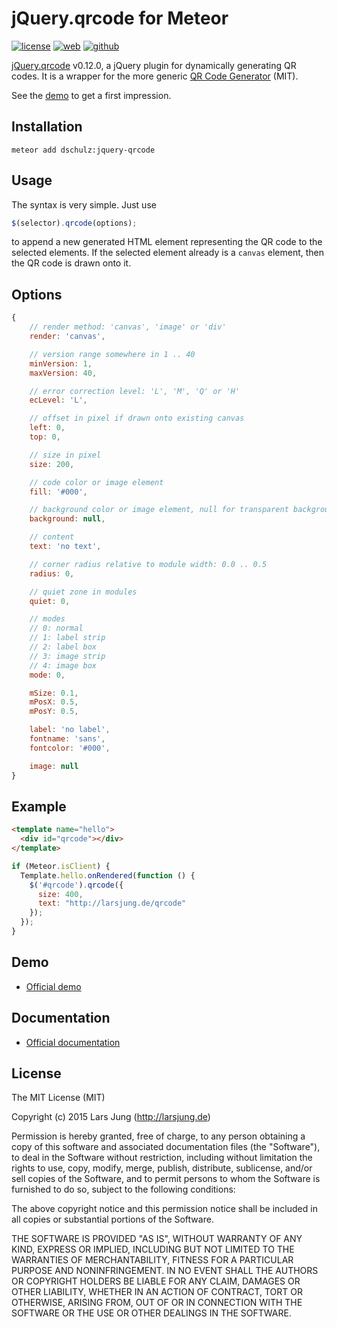 # jQuery.qrcode for Meteor

[![license][license-img]][github] [![web][web-img]][web] [![github][github-img]][github]

[jQuery.qrcode](https://larsjung.de/jquery-qrcode/) v0.12.0, a jQuery plugin for dynamically generating QR codes. It is a wrapper for the more generic [QR Code Generator][qrcode] (MIT).

See the [demo](demo) to get a first impression.

## Installation

`meteor add dschulz:jquery-qrcode`

## Usage

The syntax is very simple. Just use

```javascript
$(selector).qrcode(options);
```

to append a new generated HTML element representing the QR code to the selected elements. If the selected element already is a `canvas` element, then the QR code is drawn onto it.

## Options

```javascript
{
    // render method: 'canvas', 'image' or 'div'
    render: 'canvas',

    // version range somewhere in 1 .. 40
    minVersion: 1,
    maxVersion: 40,

    // error correction level: 'L', 'M', 'Q' or 'H'
    ecLevel: 'L',

    // offset in pixel if drawn onto existing canvas
    left: 0,
    top: 0,

    // size in pixel
    size: 200,

    // code color or image element
    fill: '#000',

    // background color or image element, null for transparent background
    background: null,

    // content
    text: 'no text',

    // corner radius relative to module width: 0.0 .. 0.5
    radius: 0,

    // quiet zone in modules
    quiet: 0,

    // modes
    // 0: normal
    // 1: label strip
    // 2: label box
    // 3: image strip
    // 4: image box
    mode: 0,

    mSize: 0.1,
    mPosX: 0.5,
    mPosY: 0.5,

    label: 'no label',
    fontname: 'sans',
    fontcolor: '#000',

    image: null
}
```

## Example

```html
<template name="hello">   
  <div id="qrcode"></div>
</template>
```

```javascript
if (Meteor.isClient) {
  Template.hello.onRendered(function () {
    $('#qrcode').qrcode({
      size: 400,
      text: "http://larsjung.de/qrcode"
    });
  });
}
```

## Demo

* [Official demo](demo)

## Documentation

* [Official documentation](web)

## License
The MIT License (MIT)

Copyright (c) 2015 Lars Jung (http://larsjung.de)

Permission is hereby granted, free of charge, to any person obtaining a copy
of this software and associated documentation files (the "Software"), to deal
in the Software without restriction, including without limitation the rights
to use, copy, modify, merge, publish, distribute, sublicense, and/or sell
copies of the Software, and to permit persons to whom the Software is
furnished to do so, subject to the following conditions:

The above copyright notice and this permission notice shall be included in
all copies or substantial portions of the Software.

THE SOFTWARE IS PROVIDED "AS IS", WITHOUT WARRANTY OF ANY KIND, EXPRESS OR
IMPLIED, INCLUDING BUT NOT LIMITED TO THE WARRANTIES OF MERCHANTABILITY,
FITNESS FOR A PARTICULAR PURPOSE AND NONINFRINGEMENT. IN NO EVENT SHALL THE
AUTHORS OR COPYRIGHT HOLDERS BE LIABLE FOR ANY CLAIM, DAMAGES OR OTHER
LIABILITY, WHETHER IN AN ACTION OF CONTRACT, TORT OR OTHERWISE, ARISING FROM,
OUT OF OR IN CONNECTION WITH THE SOFTWARE OR THE USE OR OTHER DEALINGS IN
THE SOFTWARE.

[web]: https://larsjung.de/jquery-qrcode/
[github]: https://github.com/lrsjng/jquery-qrcode
[demo]: https://larsjung.de/jquery-qrcode/latest/demo/

[license-img]: https://img.shields.io/badge/license-MIT-a0a060.svg?style=flat-square
[web-img]: https://img.shields.io/badge/web-larsjung.de/qrcode-a0a060.svg?style=flat-square
[github-img]: https://img.shields.io/badge/github-lrsjng/jquery--qrcode-a0a060.svg?style=flat-square

[qrcode]: https://github.com/kazuhikoarase/qrcode-generator
